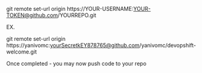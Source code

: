 git remote set-url origin https://YOUR-USERNAME:YOUR-TOKEN@github.com/YOURREPO.git

EX.

git remote set-url origin https://yanivomc:yourSecretkEY878765@github.com/yanivomc/devopshift-welcome.git

Once completed - you may now push code to your repo